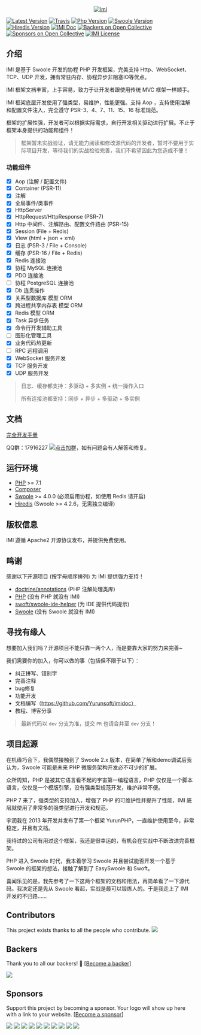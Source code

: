 <p align="center">
    <a href="https://www.imiphp.com" target="_blank">
        <img src="https://raw.githubusercontent.com/Yurunsoft/IMI/dev/logo.png" alt="imi" />
    </a>
</p>

[![Latest Version](https://img.shields.io/packagist/v/yurunsoft/imi.svg)](https://packagist.org/packages/yurunsoft/imi)
[![Travis](https://img.shields.io/travis/Yurunsoft/IMI.svg)](https://travis-ci.org/Yurunsoft/IMI)
[![Php Version](https://img.shields.io/badge/php-%3E=7.1-brightgreen.svg)](https://secure.php.net/)
[![Swoole Version](https://img.shields.io/badge/swoole-%3E=4.0.0-brightgreen.svg)](https://github.com/swoole/swoole-src)
[![Hiredis Version](https://img.shields.io/badge/hiredis-%3E=0.1-brightgreen.svg)](https://github.com/redis/hiredis)
[![IMI Doc](https://img.shields.io/badge/docs-passing-green.svg)](https://doc.imiphp.com)
[![Backers on Open Collective](https://opencollective.com/IMI/backers/badge.svg)](#backers) 
[![Sponsors on Open Collective](https://opencollective.com/IMI/sponsors/badge.svg)](#sponsors) 
[![IMI License](https://img.shields.io/github/license/Yurunsoft/imi.svg)](https://github.com/Yurunsoft/imi/blob/master/LICENSE)

## 介绍

IMI 是基于 Swoole 开发的协程 PHP 开发框架，完美支持 Http、WebSocket、TCP、UDP 开发，拥有常驻内存、协程异步非阻塞IO等优点。

IMI 框架文档丰富，上手容易，致力于让开发者跟使用传统 MVC 框架一样顺手。

IMI 框架底层开发使用了强类型，易维护，性能更强。支持 Aop ，支持使用注解和配置文件注入，完全遵守 PSR-3、4、7、11、15、16 标准规范。

框架的扩展性强，开发者可以根据实际需求，自行开发相关驱动进行扩展。不止于框架本身提供的功能和组件！

> 框架暂未实战验证，请无能力阅读和修改源代码的开发者，暂时不要用于实际项目开发，等待我们的实战检验完善，我们不希望因此为您造成不便！

### 功能组件

- [x] Aop (注解 / 配置文件)
- [x] Container (PSR-11)
- [x] 注解
- [x] 全局事件/类事件
- [x] HttpServer
- [x] HttpRequest/HttpResponse (PSR-7)
- [x] Http 中间件、注解路由、配置文件路由 (PSR-15)
- [x] Session (File + Redis)
- [x] View (html + json + xml)
- [x] 日志 (PSR-3 / File + Console)
- [x] 缓存 (PSR-16 / File + Redis)
- [x] Redis 连接池
- [x] 协程 MySQL 连接池
- [x] PDO 连接池
- [ ] 协程 PostgreSQL 连接池
- [x] Db 连贯操作
- [x] 关系型数据库 模型 ORM
- [x] 跨进程共享内存表 模型 ORM
- [x] Redis 模型 ORM
- [x] Task 异步任务
- [x] 命令行开发辅助工具
- [ ] 图形化管理工具
- [x] 业务代码热更新
- [ ] RPC 远程调用
- [x] WebSocket 服务开发
- [x] TCP 服务开发
- [x] UDP 服务开发

> 日志、缓存都支持：多驱动 + 多实例 + 统一操作入口
> 
> 所有连接池都支持：同步 + 异步 + 多驱动 + 多实例

## 文档

[完全开发手册](https://doc.imiphp.com)

QQ群：17916227 [![点击加群](https://pub.idqqimg.com/wpa/images/group.png "点击加群")](https://jq.qq.com/?_wv=1027&k=5wXf4Zq)，如有问题会有人解答和修复。

## 运行环境

- [PHP](https://php.net/) >= 7.1
- [Composer](https://getcomposer.org/)
- [Swoole](https://www.swoole.com/) >= 4.0.0 (必须启用协程，如使用 Redis 请开启)
- [Hiredis](https://github.com/redis/hiredis/releases) (Swoole >= 4.2.6，无需独立编译)

## 版权信息

IMI 遵循 Apache2 开源协议发布，并提供免费使用。

## 鸣谢

感谢以下开源项目 (按字母顺序排列) 为 IMI 提供强力支持！

- [doctrine/annotations](https://github.com/doctrine/annotations) (PHP 注解处理类库)
- [PHP](https://php.net/) (没有 PHP 就没有 IMI)
- [swoft/swoole-ide-helper](https://github.com/swoft-cloud/swoole-ide-helper) (为 IDE 提供代码提示)
- [Swoole](https://www.swoole.com/) (没有 Swoole 就没有 IMI)

## 寻找有缘人

想要加入我们吗？开源项目不能只靠一两个人，而是要靠大家的努力来完善~

我们需要你的加入，你可以做的事（包括但不限于以下）：

* 纠正拼写、错别字
* 完善注释
* bug修复
* 功能开发
* 文档编写（https://github.com/Yurunsoft/imidoc）
* 教程、博客分享

> 最新代码以 `dev` 分支为准，提交 `PR` 也请合并至 `dev` 分支！

## 项目起源

在机缘巧合下，我偶然接触到了 Swoole 2.x 版本，在简单了解和demo调试后我认为，Swoole 可能是未来 PHP 微服务架构开发必不可少的扩展。

众所周知，PHP 是被其它语言看不起的宇宙第一编程语言，PHP 仅仅是一个脚本语言，仅仅是一个模版引擎，没有强类型规范开发，维护非常不便。

PHP 7 来了，强类型的支持加入，增强了 PHP 的可维护性并提升了性能，IMI 底层就使用了非常多的强类型进行开发和规范。

宇润我在 2013 年开发并发布了第一个框架 YurunPHP，一直维护使用至今，非常稳定，并且有文档。

我待过的公司有用过这个框架，我还是很幸运的，有机会在实战中不断改进完善框架。

PHP 进入 Swoole 时代，我本着学习 Swoole 并且尝试能否开发一个基于 Swoole 的框架的想法，接触了解到了 EasySwoole 和 Swoft。

喜闻乐见的是，我先参考了一下这两个框架的文档和用法，再简单看了一下源代码。我决定还是先从 Swoole 看起，实战是最可以锻炼人的。于是我走上了 IMI 开发的不归路……

## Contributors

This project exists thanks to all the people who contribute. 
<a href="https://github.com/Yurunsoft/IMI/graphs/contributors"><img src="https://opencollective.com/IMI/contributors.svg?width=890&button=false" /></a>


## Backers

Thank you to all our backers! 🙏 [[Become a backer](https://opencollective.com/IMI#backer)]

<a href="https://opencollective.com/IMI#backers" target="_blank"><img src="https://opencollective.com/IMI/backers.svg?width=890"></a>


## Sponsors

Support this project by becoming a sponsor. Your logo will show up here with a link to your website. [[Become a sponsor](https://opencollective.com/IMI#sponsor)]

<a href="https://opencollective.com/IMI/sponsor/0/website" target="_blank"><img src="https://opencollective.com/IMI/sponsor/0/avatar.svg"></a>
<a href="https://opencollective.com/IMI/sponsor/1/website" target="_blank"><img src="https://opencollective.com/IMI/sponsor/1/avatar.svg"></a>
<a href="https://opencollective.com/IMI/sponsor/2/website" target="_blank"><img src="https://opencollective.com/IMI/sponsor/2/avatar.svg"></a>
<a href="https://opencollective.com/IMI/sponsor/3/website" target="_blank"><img src="https://opencollective.com/IMI/sponsor/3/avatar.svg"></a>
<a href="https://opencollective.com/IMI/sponsor/4/website" target="_blank"><img src="https://opencollective.com/IMI/sponsor/4/avatar.svg"></a>
<a href="https://opencollective.com/IMI/sponsor/5/website" target="_blank"><img src="https://opencollective.com/IMI/sponsor/5/avatar.svg"></a>
<a href="https://opencollective.com/IMI/sponsor/6/website" target="_blank"><img src="https://opencollective.com/IMI/sponsor/6/avatar.svg"></a>
<a href="https://opencollective.com/IMI/sponsor/7/website" target="_blank"><img src="https://opencollective.com/IMI/sponsor/7/avatar.svg"></a>
<a href="https://opencollective.com/IMI/sponsor/8/website" target="_blank"><img src="https://opencollective.com/IMI/sponsor/8/avatar.svg"></a>
<a href="https://opencollective.com/IMI/sponsor/9/website" target="_blank"><img src="https://opencollective.com/IMI/sponsor/9/avatar.svg"></a>


